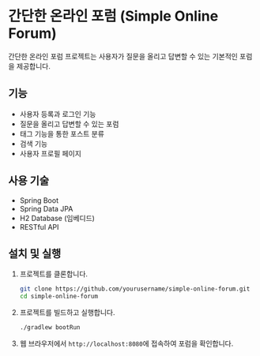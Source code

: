 # 간단한 온라인 포럼 (Simple Online Forum)

간단한 온라인 포럼 프로젝트는 사용자가 질문을 올리고 답변할 수 있는 기본적인 포럼을 제공합니다. 

## 기능

- 사용자 등록과 로그인 기능
- 질문을 올리고 답변할 수 있는 포럼
- 태그 기능을 통한 포스트 분류
- 검색 기능
- 사용자 프로필 페이지

## 사용 기술

- Spring Boot
- Spring Data JPA
- H2 Database (임베디드)
- RESTful API

## 설치 및 실행

1. 프로젝트를 클론합니다.

    ```bash
    git clone https://github.com/yourusername/simple-online-forum.git
    cd simple-online-forum
    ```

2. 프로젝트를 빌드하고 실행합니다.

    ```bash
    ./gradlew bootRun
    ```

3. 웹 브라우저에서 `http://localhost:8080`에 접속하여 포럼을 확인합니다.

